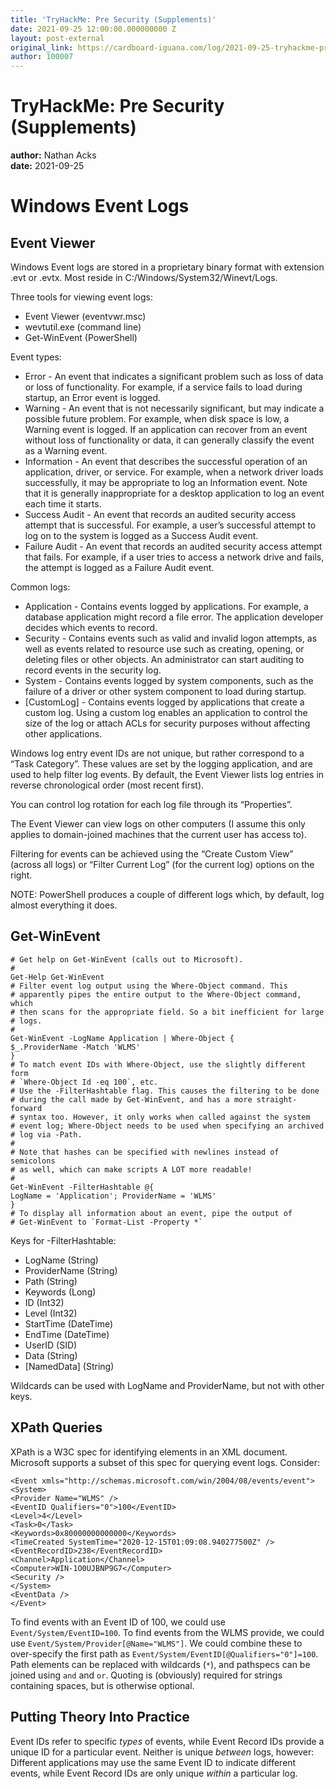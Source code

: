 ```yaml
---
title: 'TryHackMe: Pre Security (Supplements)'
date: 2021-09-25 12:00:00.000000000 Z
layout: post-external
original_link: https://cardboard-iguana.com/log/2021-09-25-tryhackme-pre-security-supplements.html
author: 100007
---
```


# TryHackMe: Pre Security (Supplements)

**author:** Nathan Acks  
**date:** 2021-09-25

# Windows Event Logs

## Event Viewer

Windows Event logs are stored in a proprietary binary format with extension .evt or .evtx. Most reside in C:/Windows/System32/Winevt/Logs.

Three tools for viewing event logs:

- Event Viewer (eventvwr.msc)
- wevtutil.exe (command line)
- Get-WinEvent (PowerShell)

Event types:

- Error - An event that indicates a significant problem such as loss of data or loss of functionality. For example, if a service fails to load during startup, an Error event is logged.
- Warning - An event that is not necessarily significant, but may indicate a possible future problem. For example, when disk space is low, a Warning event is logged. If an application can recover from an event without loss of functionality or data, it can generally classify the event as a Warning event.
- Information - An event that describes the successful operation of an application, driver, or service. For example, when a network driver loads successfully, it may be appropriate to log an Information event. Note that it is generally inappropriate for a desktop application to log an event each time it starts.
- Success Audit - An event that records an audited security access attempt that is successful. For example, a user’s successful attempt to log on to the system is logged as a Success Audit event.
- Failure Audit - An event that records an audited security access attempt that fails. For example, if a user tries to access a network drive and fails, the attempt is logged as a Failure Audit event.

Common logs:

- Application - Contains events logged by applications. For example, a database application might record a file error. The application developer decides which events to record.
- Security - Contains events such as valid and invalid logon attempts, as well as events related to resource use such as creating, opening, or deleting files or other objects. An administrator can start auditing to record events in the security log.
- System - Contains events logged by system components, such as the failure of a driver or other system component to load during startup.
- [CustomLog] - Contains events logged by applications that create a custom log. Using a custom log enables an application to control the size of the log or attach ACLs for security purposes without affecting other applications.

Windows log entry event IDs are not unique, but rather correspond to a “Task Category”. These values are set by the logging application, and are used to help filter log events. By default, the Event Viewer lists log entries in reverse chronological order (most recent first).

You can control log rotation for each log file through its “Properties”.

The Event Viewer can view logs on other computers (I assume this only applies to domain-joined machines that the current user has access to).

Filtering for events can be achieved using the “Create Custom View” (across all logs) or “Filter Current Log” (for the current log) options on the right.

NOTE: PowerShell produces a couple of different logs which, by default, log almost everything it does.

## Get-WinEvent

```
# Get help on Get-WinEvent (calls out to Microsoft).
#
Get-Help Get-WinEvent
# Filter event log output using the Where-Object command. This
# apparently pipes the entire output to the Where-Object command, which
# then scans for the appropriate field. So a bit inefficient for large
# logs.
#
Get-WinEvent -LogName Application | Where-Object {
$_.ProviderName -Match 'WLMS'
}
# To match event IDs with Where-Object, use the slightly different form
# `Where-Object Id -eq 100`, etc.
# Use the -FilterHashtable flag. This causes the filtering to be done
# during the call made by Get-WinEvent, and has a more straight-forward
# syntax too. However, it only works when called against the system
# event log; Where-Object needs to be used when specifying an archived
# log via -Path.
#
# Note that hashes can be specified with newlines instead of semicolons
# as well, which can make scripts A LOT more readable!
#
Get-WinEvent -FilterHashtable @{
LogName = 'Application'; ProviderName = 'WLMS'
}
# To display all information about an event, pipe the output of
# Get-WinEvent to `Format-List -Property *`
```

Keys for -FilterHashtable:

- LogName (String)
- ProviderName (String)
- Path (String)
- Keywords (Long)
- ID (Int32)
- Level (Int32)
- StartTime (DateTime)
- EndTime (DateTime)
- UserID (SID)
- Data (String)
- [NamedData] (String)

Wildcards can be used with LogName and ProviderName, but not with other keys.

## XPath Queries

XPath is a W3C spec for identifying elements in an XML document. Microsoft supports a subset of this spec for querying event logs. Consider:

```
<Event xmls="http://schemas.microsoft.com/win/2004/08/events/event">
<System>
<Provider Name="WLMS" />
<EventID Qualifiers="0">100</EventID>
<Level>4</Level>
<Task>0</Task>
<Keywords>0x80000000000000</Keywords>
<TimeCreated SystemTime="2020-12-15T01:09:08.940277500Z" />
<EventRecordID>238</EventRecordID>
<Channel>Application</Channel>
<Computer>WIN-1O0UJBNP9G7</Computer>
<Security />
</System>
<EventData />
</Event>
```

To find events with an Event ID of 100, we could use `Event/System/EventID=100`. To find events from the WLMS provide, we could use `Event/System/Provider[@Name="WLMS"]`. We could combine these to over-specify the first path as `Event/System/EventID[@Qualifiers="0"]=100`. Path elements can be replaced with wildcards (`*`), and pathspecs can be joined using `and` and `or`. Quoting is (obviously) required for strings containing spaces, but is otherwise optional.

## Putting Theory Into Practice

Event IDs refer to specific _types_ of events, while Event Record IDs provide a unique ID for a particular event. Neither is unique _between_ logs, however: Different applications may use the same Event ID to indicate different events, while Event Record IDs are only unique _within_ a particular log.

